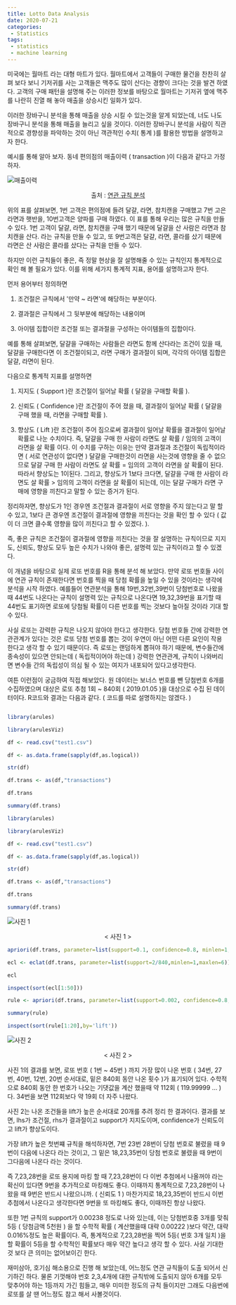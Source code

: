 ```yaml
---
title: Lotto Data Analysis
date: 2020-07-21
categories:
 - Statistics
tags:
 - statistics
 - machine learning
---
```


미국에는 월마트 라는 대형 마트가 있다. 월마트에서 고객들이 구매한 물건을 찬찬히 살펴 보다 보니 기저귀를 사는 고객들은 맥주도 많이 산다는 경향이 크다는 것을 발견 하였다. 고객의 구매 패턴을 설명해 주는 이러한 정보를 바탕으로 월마트는 기저귀 옆에 맥주를 나란히 진열 해 놓아 매출을 상승시킨 일화가 있다.

이러한 장바구니 분석을 통해 매출을 상승 시킬 수 있는것을 알게 되었는데, 너도 나도 장바구니 분석을 통해 매출을 늘리고 싶을 것이다. 이러한 장바구니 분석을 사람이 직관적으로 경향성을 파악하는 것이 아닌 객관적인 수치( 통계 )를 활용한 방법을 설명하고자 한다.   

<!-- more -->


예시를 통해 알아 보자. 동네 편의점의 매출이력 ( transaction )이 다음과 같다고 가정하자.

![매출이력](/assets/images/posts/Lotto-Data-Analysis/pic1.png)

<center>
  출처 : <a href="https://ratsgo.github.io/machine%20learning/2017/04/08/apriori/">연관 규칙 분석</a>
</center>

위의 표를 살펴보면, 1번 고객은 편의점에 들려 달걀, 라면, 참치캔을 구매했고 7번 고은 라면과 햇반을, 10번고객은 양파를 구매 하였다. 이 표를 통해 우리는 많은 규칙을 만들 수 있다. 1번 고객이 달걀, 라면, 참치캔을 구매 했기 때문에 달걀을 산 사람은 라면과 참치캔을 산다. 라는 규칙을 만들 수 있고, 또 9번고객은 달걀, 라면, 콜라를 샀기 때문에 라면은 산 사람은 콜라를 샀다는 규칙을 만들 수 있다.


하지만 이런 규칙들이 좋은, 즉 정말 현상을 잘 설명해줄 수 있는 규칙인지 통계적으로 확인 해 볼 필요가 있다. 이를 위해 세가지 통계적 지표, 용어를 설명하고자 한다.


먼저 용어부터 정의하면

1. 조건절은 규칙에서 '만약 ~ 라면'에 해당하는 부분이다.

2. 결과절은 규칙에서 그 뒷부분에 해당하는 내용이며

3. 아이템 집합이란 조건절 또는 결과절을 구성하는 아이템들의 집합이다.


예를 통해 살펴보면, 달걀을 구매하는 사람들은 라면도 함께 산다라는 조건이 있을 때, 달걀을 구매한다면 이 조건절이되고, 라면 구매가 결과절이 되며, 각각의 아이템 집합은 달걀, 라면이 된다.


다음으로 통계적 지표를 설명하면

1. 지지도 ( Support )란 조건절이 일어날 확률 ( 달걀을 구매할 확률 ).

2. 신뢰도 ( Confidence )란 조건절이 주어 졌을 때, 결과절이 일어날 확률 ( 달걀을 구매 했을 때, 라면을 구매할 확률 ).

3. 향상도 ( Lift )란 조건절이 주어 짐으로써 결과절이 일어날 확률을 결과절이 일어날 확률로 나눈 수치이다. 즉, 달걀을 구매 한 사람이 라면도 살 확률 / 임의의 고객이 라면을 살 확률 이다. 이 수치를 구하는 이유는 만약 결과절과 조건절이 독립적이라면 ( 서로 연관성이 없다면 ) 달걀을 구매한것이 라면을 사는것에 영향을 줄 수 없으므로 달걀 구매 한 사람이 라면도 살 확률 = 임의의 고객이 라면을 살 확률이 된다. 따라서 향상도는 1이된다. 그리고, 향상도가 1보다 크다면, 달걀을 구매 한 사람이 라면도 살 확률 > 임의의 고객이 라면을 살 확률이 되는데, 이는 달걀 구매가 라면 구매에 영향을 끼친다고 말할 수 있는 증거가 된다.


정리하자면, 향상도가 1인 경우엔 조건절과 결과절이 서로 영향을 주지 않는다고 말 할 수 있고, 1보다 큰 경우엔 조건절이 결과절에 영향을 끼친다는 것을 확인 할 수 있다 ( 값이 더 크면 클수록 영향을 많이 끼친다고 할 수 있겠다. ).


즉, 좋은 규칙은 조건절이 결과절에 영향을 끼친다는 것을 잘 설명하는 규칙이므로 지지도, 신뢰도, 향상도 모두 높은 수치가 나와야 좋은, 설명력 있는 규칙이라고 할 수 있겠다.


이 개념을 바탕으로 실제 로또 번호를 R을 통해 분석 해 보았다. 만약 로또 번호들 사이에 연관 규칙이 존재한다면 번호를 찍을 때 당첨 확률을 높일 수 있을 것이라는 생각에 분석을 시작 하였다. 예를들어 연관분석을 통해 19번,32번,39번이 당첨번호로 나왔을 때 44번도 나온다는 규칙이 설명력 있는 규칙으로 나온다면 19,32,39번을 표기할 때 44번도 표기하면 로또에 당첨될 확률이 다른 번호를 찍는 것보다 높아질 것이라 기대 할 수 있다.


사실 로또는 강력한 규칙은 나오지 않아야 한다고 생각한다. 당첨 번호들 간에 강력한 연관관계가 있다는 것은 로또 당첨 번호를 뽑는 것이 우연이 아닌 어떤 다른 요인이 작용 한다고 생각 할 수 있기 때문이다. 즉 로또는 랜덤하게 뽑혀야 하기 때문에, 변수들간에 종속성이 있으면 안되는데 ( 독립적이어야 하는데 ) 강력한 연관관계, 규칙이 나와버리면 변수들 간의 독립성이 의심 될 수 있는 여지가 내포되어 있다고생각한다.


여튼 이런점이 궁금하여 직접 해보았다. 원 데이터는 보너스 번호를 뺀 당첨번호 6개를 수집하였으며 대상은 로또 추첨 1회 ~ 840회 ( 2019.01.05 )을 대상으로 수집 된 데이터이다. R코드와 결과는 다음과 같다. ( 코드를 따로 설명하지는 않겠다. )

```R

library(arules)

library(arulesViz)

df <- read.csv("test1.csv")

df <- as.data.frame(sapply(df,as.logical))

str(df)

df.trans <- as(df,"transactions")

df.trans

summary(df.trans)

library(arules)

library(arulesViz)

df <- read.csv("test1.csv")

df <- as.data.frame(sapply(df,as.logical))

str(df)

df.trans <- as(df,"transactions")

df.trans

summary(df.trans)
```

![사진 1](/assets/images/posts/Lotto-Data-Analysis/pic2.png)

<center>< 사진 1 ></center>   

```R
apriori(df.trans, parameter=list(support=0.1, confidence=0.8, minlen=1, maxlen=6, smax=1))

ecl <- eclat(df.trans, parameter=list(support=2/840,minlen=1,maxlen=6))

ecl

inspect(sort(ecl[1:50]))

rule <- apriori(df.trans, parameter=list(support=0.002, confidence=0.8, minlen=1, maxlen=6, smax=1))

summary(rule)

inspect(sort(rule[1:20],by='lift'))
```

![사진 2](/assets/images/posts/Lotto-Data-Analysis/pic3.png)

<center>< 사진 2 ></center>


사진 1의 결과를 보면, 로또 번호 ( 1번 ~ 45번 ) 까지 가장 많이 나온 번호 ( 34번, 27번, 40번, 12번, 20번 순서대로, 밑은 840회 동안 나온 횟수 )가 표기되어 있다. 수학적으로 840회 동안 한 번호가 나오는 기댓값을 계산 했을때 약 112회 ( 119.99999 … ) 다. 34번을 보면 112회보다 약 19회 더 자주 나왔다.


사진 2는 나온 조건들을 lift가 높은 순서대로 20개를 추려 정리 한 결과이다. 결과를 보면, lhs가 조건절, rhs가 결과절이고 support가 지지도이며, confidence가 신뢰도이고 lift가 향상도이다.


가장 lift가 높은 첫번쨰 규칙을 해석하자면, 7번 23번 28번이 당첨 번호로 불렸을 때 9번이 다음에 나온다 라는 것이고, 그 밑은 18,23,35번이 당첨 번호로 불렸을 때 9번이 그다음에 나온다 라는 것이다.


즉 7,23,28번을 로또 용지에 마킹 할 때 7,23,28번이 다 이번 추첨에서 나올꺼야 라는 확신이 있다면 9번을 추가적으로 마킹해도 좋다. 이때까지 통계적으로 7,23,28번이 나왔을 때 9번은 반드시 나왔으니까. ( 신뢰도 1 ) 마찬가지로 18,23,35번이 반드시 이번 추첨에서 나온다고 생각한다면 9번을 또 마킹해도 좋다, 이때까진 항상 나왔다.


또한 1번 규칙의 support가 0.00238 정도로 나와 있는데, 이는 당첨번호중 3개를 맞춰 5등 ( 당첨금액 5천원 ) 을 할 수학적 확률 ( 계산했을때 대략 0.00222 )보다 약간, 대략 0.016%정도 높은 확률이다. 즉, 통계적으로 7,23,28번을 찍어 5등( 번호 3개 일치 )을 할 확률이 5등을 할 수학적인 확률보다 매우 약간 높다고 생각 할 수 있다. 사실 기대한 것 보다 큰 의미는 없어보이긴 한다.


재미삼아, 호기심 해소용으로 진행 해 보았는데, 어느정도 연관 규칙들이 도출 되어서 신기하긴 하다. 물론 기껏해야 번호 2,3,4개에 대한 규칙밖에 도출되지 않아 6개를 모두 맞추어야 하는 1등까지 가긴 힘들고, 매우 미미한 정도의 규칙 들이지만 그래도 다음번에 로또를 살 땐 어느정도 참고 해서 사볼것이다.
